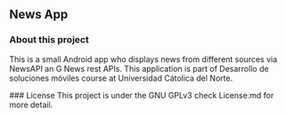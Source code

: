 ## News App

### About this project
This is a small Android app who displays news from different sources via NewsAPI an G News rest APIs.
This application is part of Desarrollo de soluciones móviles course at Universidad Cátolica del Norte.

### License
This project is under the GNU GPLv3 check License.md for more detail.

